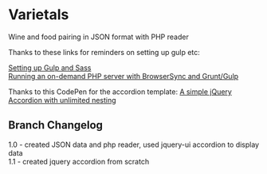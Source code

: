 # Varietals
Wine and food pairing in JSON format with PHP reader

Thanks to these links for reminders on setting up gulp etc:

[Setting up Gulp and Sass](https://front-end-development.net/setting-gulp-sass/)  
[Running an on-demand PHP server with BrowserSync and Grunt/Gulp](https://fettblog.eu/php-browsersync-grunt-gulp/) 

Thanks to this CodePen for the accordion template: 
[A simple jQuery Accordion with unlimited nesting](https://codepen.io/brenden/pen/Kwbpyj)

## Branch Changelog
1.0 - created JSON data and php reader, used jquery-ui accordion to display data  
1.1 - created jquery accordion from scratch
